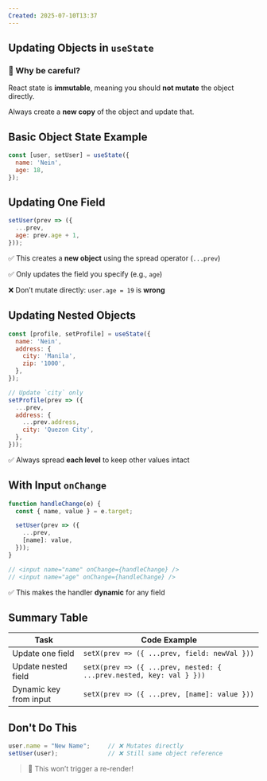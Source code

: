 ```yaml
---
Created: 2025-07-10T13:37
---
```

## Updating Objects in `useState`

### 🧠 Why be careful?

React state is **immutable**, meaning you should **not mutate** the object directly.

Always create a **new copy** of the object and update that.

  

## Basic Object State Example

```JavaScript
const [user, setUser] = useState({
  name: 'Nein',
  age: 18,
});
```

  

## Updating One Field

```JavaScript
setUser(prev => ({
  ...prev,
  age: prev.age + 1,
}));
```

✅ This creates a **new object** using the spread operator (`...prev`)

✅ Only updates the field you specify (e.g., `age`)

❌ Don’t mutate directly: `user.age = 19` is **wrong**

  

## Updating Nested Objects

```JavaScript
const [profile, setProfile] = useState({
  name: 'Nein',
  address: {
    city: 'Manila',
    zip: '1000',
  },
});

// Update `city` only
setProfile(prev => ({
  ...prev,
  address: {
    ...prev.address,
    city: 'Quezon City',
  },
}));
```

✅ Always spread **each level** to keep other values intact

  

## With Input `onChange`

```JavaScript
function handleChange(e) {
  const { name, value } = e.target;

  setUser(prev => ({
    ...prev,
    [name]: value,
  }));
}

// <input name="name" onChange={handleChange} />
// <input name="age" onChange={handleChange} />
```

✅ This makes the handler **dynamic** for any field

  

## Summary Table

|Task|Code Example|
|---|---|
|Update one field|`setX(prev => ({ ...prev, field: newVal }))`|
|Update nested field|`setX(prev => ({ ...prev, nested: { ...prev.nested, key: val } }))`|
|Dynamic key from input|`setX(prev => ({ ...prev, [name]: value }))`|

## Don't Do This

```JavaScript
user.name = "New Name";     // ❌ Mutates directly
setUser(user);              // ❌ Still same object reference
```

> 🛑 This won’t trigger a re-render!